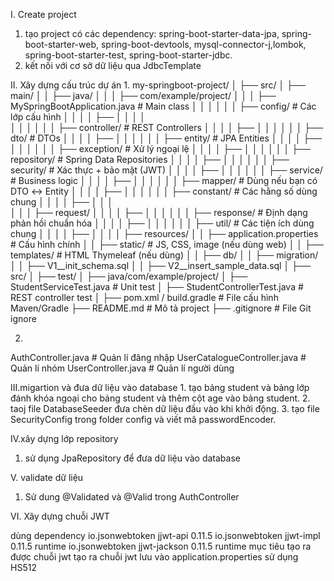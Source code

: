 I. Create project
1. tạo project có các dependency: spring-boot-starter-data-jpa, spring-boot-starter-web, spring-boot-devtools, mysql-connector-j,lombok, spring-boot-starter-test, spring-boot-starter-jdbc.
2. kết nối với cơ sở dữ liệu qua JdbcTemplate

II. Xây dựng cấu trúc dự án
1.
my-springboot-project/
│
├── src/
│   ├── main/
│   │   ├── java/
│   │   │   ├── com/example/project/
│   │   │       ├── MySpringBootApplication.java          # Main class
│   │   │
│   │   │       ├── config/                               # Các lớp cấu hình
│   │   │       │   ├── 
│   │   │       │   
│   │   │
│   │   │       ├── controller/                           # REST Controllers
│   │   │       │   ├── 
│   │   │
│   │   │       ├── dto/                                  # DTOs
│   │   │       │   ├── 
│   │   │
│   │   │       ├── entity/                               # JPA Entities
│   │   │       │   ├── 
│   │   │
│   │   │       ├── exception/                            # Xử lý ngoại lệ
│   │   │       │   ├── 
│   │   │
│   │   │       ├── repository/                           # Spring Data Repositories
│   │   │       │   ├── 
│   │   │
│   │   │       ├── security/                             # Xác thực + bảo mật (JWT)
│   │   │       │   ├── 
│   │   │
│   │   │       ├── service/                              # Business logic
│   │   │       │   ├── 
│   │   │
│   │   │       ├── mapper/                               # Dùng nếu bạn có DTO ↔ Entity
│   │   │       │   ├── 
│   │   │
│   │   │       ├── constant/                             # Các hằng số dùng chung
│   │   │       │   ├── 
│   │   │       
│   │   │       ├── request/
│   │   │       │   ├──
│   │   │
│   │   │       ├── response/                             # Định dạng phản hồi chuẩn hóa
│   │   │       │   ├──
│   │   │
│   │   │       ├── util/                                 # Các tiện ích dùng chung
│   │   │       │   ├── 
│   │
│   │   ├── resources/
│   │       ├── application.properties                    # Cấu hình chính
│   │       ├── static/                                   # JS, CSS, image (nếu dùng web)
│   │       ├── templates/                                # HTML Thymeleaf (nếu dùng)
│   │       ├── db/
│   │           ├── migration/
│   │               ├── V1__init_schema.sql
│   │               ├── V2__insert_sample_data.sql
│
├── src/
│   ├── test/
│       ├── java/com/example/project/
│           ├── StudentServiceTest.java                   # Unit test
│           ├── StudentControllerTest.java                # REST controller test
│
├── pom.xml / build.gradle                                # File cấu hình Maven/Gradle
├── README.md                                              # Mô tả project
├── .gitignore                                             # File Git ignore

2. 
AuthController.java               # Quản lí đăng nhập
UserCatalogueController.java      # Quản lí nhóm
UserController.java               # Quản lí người dùng

III.migartion và đưa dữ liệu vào database
1.
tạo bảng student và bảng lớp đánh khóa ngoại cho bảng student và thêm cột age vào bảng student.
2.
taoj file DatabaseSeeder đưa chèn dữ liệu đầu vào khi khởi động.
3.
tạo file SecurityConfig trong folder config và viết mã passwordEncoder.

IV.xây dựng lớp repository
1. sử dụng JpaRepository để đưa dữ liệu vào database

V. validate dữ liệu
1. Sử dung @Validated và @Valid trong AuthController

VI. Xây dựng chuỗi JWT 

dùng dependency 
        <dependency>
			<groupId>io.jsonwebtoken</groupId>
			<artifactId>jjwt-api</artifactId>
			<version>0.11.5</version>
		</dependency>
		<dependency>
			<groupId>io.jsonwebtoken</groupId>
			<artifactId>jjwt-impl</artifactId>
			<version>0.11.5</version>
			<scope>runtime</scope>
		</dependency>
		<dependency>
			<groupId>io.jsonwebtoken</groupId>
			<artifactId>jjwt-jackson</artifactId>
			<version>0.11.5</version>
			<scope>runtime</scope>
		</dependency>
mục tiêu tạo ra được chuỗi jwt
tạo ra chuỗi jwt lưu vào application.properties sử dụng HS512

